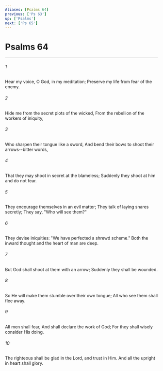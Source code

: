 ```yaml
---
Aliases: [Psalms 64]
previous: ['Ps 63']
up: ['Psalms']
next: ['Ps 65']
---
```

# Psalms 64

***


###### 1 
Hear my voice, O God, in my meditation; Preserve my life from fear of the enemy. 

###### 2 
Hide me from the secret plots of the wicked, From the rebellion of the workers of iniquity, 

###### 3 
Who sharpen their tongue like a sword, And bend their bows to shoot their arrows--bitter words, 

###### 4 
That they may shoot in secret at the blameless; Suddenly they shoot at him and do not fear. 

###### 5 
They encourage themselves in an evil matter; They talk of laying snares secretly; They say, "Who will see them?" 

###### 6 
They devise iniquities: "We have perfected a shrewd scheme." Both the inward thought and the heart of man are deep. 

###### 7 
But God shall shoot at them with an arrow; Suddenly they shall be wounded. 

###### 8 
So He will make them stumble over their own tongue; All who see them shall flee away. 

###### 9 
All men shall fear, And shall declare the work of God; For they shall wisely consider His doing. 

###### 10 
The righteous shall be glad in the Lord, and trust in Him. And all the upright in heart shall glory.
